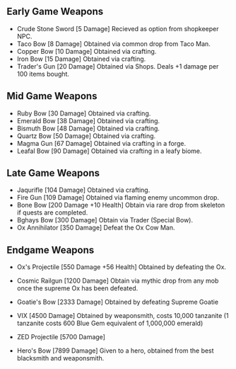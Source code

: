## Early Game Weapons
- Crude Stone Sword [5 Damage] Recieved as option from shopkeeper NPC.
- Taco Bow [8 Damage] Obtained via common drop from Taco Man.
- Copper Bow [10 Damage] Obtained via crafting.
- Iron Bow [15 Damage] Obtained via crafting.
- Trader's Gun [20 Damage] Obtained via Shops. Deals +1 damage per 100 items bought.
## Mid Game Weapons
- Ruby Bow [30 Damage] Obtained via crafting.
- Emerald Bow [38 Damage] Obtained via crafting.
- Bismuth Bow [48 Damage] Obtained via crafting.
- Quartz Bow [50 Damage] Obtained via crafting.
- Magma Gun [67 Damage] Obtained via crafting in a forge.
- Leafal Bow [90 Damage] Obtained via crafting in a leafy biome.
## Late Game Weapons
- Jaqurifle [104 Damage] Obtained via crafting.
- Fire Gun [109 Damage] Obtained via flaming enemy uncommon drop.
- Bone Bow [200 Damage +10 Health] Obtain via rare drop from skeleton if quests are completed.
- Bghays Bow [300 Damage] Obtain via Trader (Special Bow).
- Ox Annihilator [350 Damage] Defeat the Ox Cow Man.
## Endgame Weapons
- Ox's Projectile [550 Damage +56 Health] Obtained by defeating the Ox.
- Cosmic Railgun [1200 Damage] Obtain via mythic drop from any mob once the supreme Ox has been defeated.
- Goatie's Bow [2333 Damage] Obtained by defeating Supreme Goatie
- VIX [4500 Damage] Obtained by weaponsmith, costs 10,000 tanzanite (1 tanzanite costs 600 Blue Gem equivalent of 1,000,000 emerald)

- ZED Projectile [5700 Damage] 
- Hero's Bow [7899 Damage] Given to a hero, obtained from the best blacksmith and weaponsmith.
